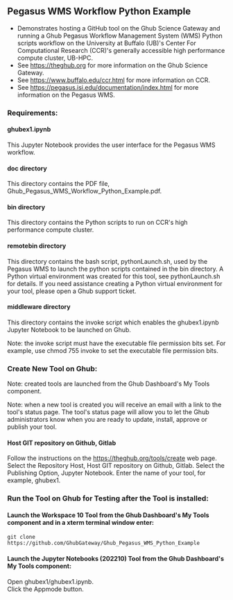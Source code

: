 ## Pegasus WMS Workflow Python Example

- Demonstrates hosting a GitHub tool on the Ghub Science Gateway and running a Ghub Pegasus Workflow Management System (WMS) Python scripts workflow on the University at Buffalo (UB)'s Center For Computational Research (CCR)'s generally accessible high performance compute cluster, UB-HPC.
- See https://theghub.org for more information on the Ghub Science Gateway.<br /> 
- See https://www.buffalo.edu/ccr.html for more information on CCR.<br />
- See https://pegasus.isi.edu/documentation/index.html for more information on the Pegasus WMS.<br /> 

### Requirements:

#### ghubex1.ipynb

This Jupyter Notebook provides the user interface for the Pegasus WMS workflow.

#### doc directory

This directory contains the PDF file, Ghub_Pegasus_WMS_Workflow_Python_Example.pdf.

#### bin directory

This directory contains the Python scripts to run on CCR's high performance compute cluster.

#### remotebin directory

This directory contains the bash script, pythonLaunch.sh, used by the Pegasus WMS to launch the python scripts contained in the bin directory. A Python virtual environment was created for this tool, see pythonLaunch.sh for details. If you need assistance creating a Python virtual environment for your tool, please open a Ghub support ticket.

#### middleware directory

This directory contains the invoke script which enables the ghubex1.ipynb Jupyter Notebook to be launched on Ghub.

Note: the invoke script must have the executable file permission bits set. For example, use chmod 755 invoke to set the executable file permission bits.

### Create New Tool on Ghub:

Note: created tools are launched from the Ghub Dashboard's My Tools component.

Note: when a new tool is created you will receive an email with a link to the tool's status page. The tool's status page will allow you to let the Ghub administrators know when you are ready to update, install, approve or publish your tool.

#### Host GIT repository on Github, Gitlab

Follow the instructions on the https://theghub.org/tools/create web page. Select the Repository Host, Host GIT repository on Github, Gitlab. Select the Publishing Option, Jupyter Notebook. Enter the name of your tool, for example, ghubex1.

### Run the Tool on Ghub for Testing after the Tool is installed:

#### Launch the Workspace 10 Tool from the Ghub Dashboard's My Tools component and in a xterm terminal window enter:<br />

```
git clone https://github.com/GhubGateway/Ghub_Pegasus_WMS_Python_Example
```
#### Launch the Jupyter Notebooks (202210) Tool from the Ghub Dashboard's My Tools component:<br />

Open ghubex1/ghubex1.ipynb.<br />
Click the Appmode button.<br />

